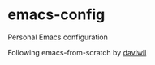 # emacs-config
Personal Emacs configuration 

Following emacs-from-scratch by [daviwil
](https://github.com/daviwil/emacs-from-scratch)